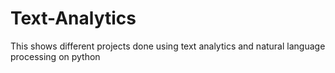 # Text-Analytics
This shows different projects done using text analytics and natural language processing on python
